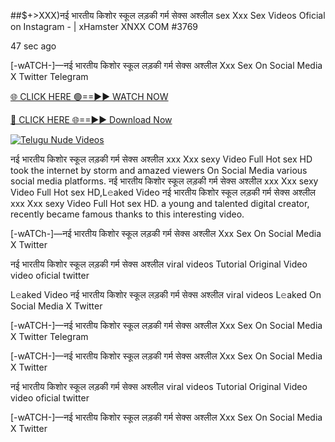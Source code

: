 ##$+>XXX)नई भारतीय किशोर स्कूल लड़की गर्म सेक्स अश्लील sex Xxx Sex Videos Oficial on Instagram - | xHamster XNXX COM #3769

47 sec ago

[-wATCH-]—नई भारतीय किशोर स्कूल लड़की गर्म सेक्स अश्लील Xxx Sex On Social Media X Twitter Telegram

[🌐 CLICK HERE 🟢==►► WATCH NOW](https://viral-xone.blogspot.com/2025/01/valovideo.html)

[🔴 CLICK HERE 🌐==►► Download Now](https://viral-xone.blogspot.com/2025/01/valovideo.html)

[![Telugu Nude Videos](https://i.imgur.com/dJHk4Zq.gif)](https://viral-xone.blogspot.com/2025/01/valovideo.html)

नई भारतीय किशोर स्कूल लड़की गर्म सेक्स अश्लील xxx Xxx sexy Video Full Hot sex HD took the internet by storm and amazed viewers On Social Media various social media platforms. नई भारतीय किशोर स्कूल लड़की गर्म सेक्स अश्लील xxx Xxx sexy Video Full Hot sex HD,L𝚎aked Video नई भारतीय किशोर स्कूल लड़की गर्म सेक्स अश्लील xxx Xxx sexy Video Full Hot sex HD. a young and talented digital creator, recently became famous thanks to this interesting video.

[-wATCh-]—नई भारतीय किशोर स्कूल लड़की गर्म सेक्स अश्लील Xxx Sex On Social Media X Twitter

नई भारतीय किशोर स्कूल लड़की गर्म सेक्स अश्लील viral videos Tutorial Original Video video oficial twitter

L𝚎aked Video नई भारतीय किशोर स्कूल लड़की गर्म सेक्स अश्लील viral videos L𝚎aked On Social Media X Twitter

[-wATCH-]—नई भारतीय किशोर स्कूल लड़की गर्म सेक्स अश्लील Xxx Sex On Social Media X Twitter Telegram

[-wATCH-]—नई भारतीय किशोर स्कूल लड़की गर्म सेक्स अश्लील Xxx Sex On Social Media X Twitter

नई भारतीय किशोर स्कूल लड़की गर्म सेक्स अश्लील viral videos Tutorial Original Video video oficial twitter

[-wATCH-]—नई भारतीय किशोर स्कूल लड़की गर्म सेक्स अश्लील Xxx Sex On Social Media X Twitter